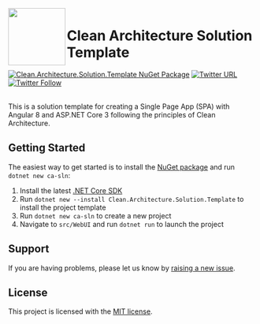  <img align="left" width="116" height="116" src="https://raw.githubusercontent.com/JasonGT/CleanArchitecture/master/.github/icon.png" />
 
 # Clean Architecture Solution Template
[![Clean.Architecture.Solution.Template NuGet Package](https://img.shields.io/badge/nuget-1.0.1-blue)](https://www.nuget.org/packages/Clean.Architecture.Solution.Template)
[![Twitter URL](https://img.shields.io/twitter/url/http/shields.io.svg?style=social)](https://twitter.com/jasongtau) 
[![Twitter Follow](https://img.shields.io/twitter/follow/jasongtau.svg?style=social&label=Follow)](https://twitter.com/jasongtau)

<br/>
This is a solution template for creating a Single Page App (SPA) with Angular 8 and ASP.NET Core 3 following the principles of Clean Architecture.
<br/>

## Getting Started

The easiest way to get started is to install the [NuGet package](https://www.nuget.org/packages/Clean.Architecture.Solution.Template) and run `dotnet new ca-sln`:

1. Install the latest [.NET Core SDK](https://dotnet.microsoft.com/download)
2. Run `dotnet new --install Clean.Architecture.Solution.Template` to install the project template
3. Run `dotnet new ca-sln` to create a new project
4. Navigate to `src/WebUI` and run `dotnet run` to launch the project

## Support

If you are having problems, please let us know by [raising a new issue](https://github.com/JasonGT/CleanArchitecture/issues/new/choose).

## License

This project is licensed with the [MIT license](LICENSE).
